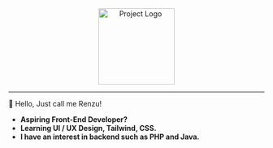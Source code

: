 <div align="center">
  <img src="https://github.com/dumptogen/just_z/raw/main/1699455657893.png" alt="Project Logo" width="150"/>
</div>

---
👋 Hello, Just call me Renzu!
  - **Aspiring Front-End Developer?** 
  - **Learning UI / UX Design, Tailwind, CSS.** 
  - **I have an interest in backend such as PHP and Java.** 

